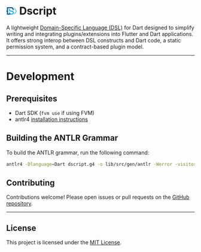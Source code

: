 # <img src="icon.svg" alt="Dscript" width="28"/> Dscript

A lightweight [Domain-Specific Language (DSL)](https://en.wikipedia.org/wiki/Domain-specific_language) for Dart designed to simplify writing and integrating plugins/extensions into Flutter and Dart applications. It offers strong interop between DSL constructs and Dart code, a static permission system, and a contract-based plugin model.

---

# Development

## Prerequisites

- Dart SDK (`fvm use` if using FVM)
- antlr4  [installation instructions](https://github.com/antlr/antlr4/blob/master/doc/getting-started.md)

## Building the ANTLR Grammar

To build the ANTLR grammar, run the following command:

```bash
antlr4 -Dlanguage=Dart dscript.g4 -o lib/src/gen/antlr -Werror -visitor       
```

## Contributing

Contributions welcome! Please open issues or pull requests on the [GitHub repository](https://github.com/mcquenji/dscript).

---

## License

This project is licensed under the [MIT License](LICENSE).
